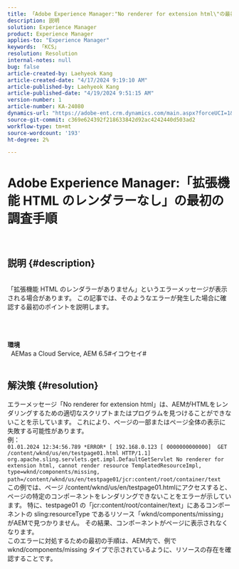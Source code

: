 ```yaml
---
title: 「Adobe Experience Manager:"No renderer for extension html\"の最初の調査手順」
description: 説明
solution: Experience Manager
product: Experience Manager
applies-to: "Experience Manager"
keywords: 「KCS」
resolution: Resolution
internal-notes: null
bug: false
article-created-by: Laehyeok Kang
article-created-date: "4/17/2024 9:19:10 AM"
article-published-by: Laehyeok Kang
article-published-date: "4/19/2024 9:51:15 AM"
version-number: 1
article-number: KA-24080
dynamics-url: "https://adobe-ent.crm.dynamics.com/main.aspx?forceUCI=1&pagetype=entityrecord&etn=knowledgearticle&id=53599787-9bfc-ee11-a1ff-6045bd0065f9"
source-git-commit: c369e624392f218633842d92ac4242440d503ad2
workflow-type: tm+mt
source-wordcount: '193'
ht-degree: 2%

---
```


# Adobe Experience Manager:「拡張機能 HTML のレンダラーなし」の最初の調査手順

  
## 説明 {#description}

 <br>「拡張機能 HTML のレンダラーがありません」というエラーメッセージが表示される場合があります。 この記事では、そのようなエラーが発生した場合に確認する最初のポイントを説明します。<br><br> <br><br>

<b>環境</b>
<br>  AEMas a Cloud Service, AEM 6.5#イコウセイ#
<br> 

## 解決策 {#resolution}

エラーメッセージ「No renderer for extension html」は、AEMがHTMLをレンダリングするための適切なスクリプトまたはプログラムを見つけることができないことを示しています。 これにより、ページの一部またはページ全体の表示に失敗する可能性があります。 <br>例： <br>`01.01.2024 12:34:56.789 *ERROR* [ 192.168.0.123 [ 0000000000000]  GET /content/wknd/us/en/testpage01.html HTTP/1.1]  org.apache.sling.servlets.get.impl.DefaultGetServlet No renderer for extension html, cannot render resource TemplatedResourceImpl, type=wknd/components/missing, path=/content/wknd/us/en/testpage01/jcr:content/root/container/text` <br>この例では、ページ /content/wknd/us/en/testpage01.htmlにアクセスすると、ページの特定のコンポーネントをレンダリングできないことをエラーが示しています。 特に、testpage01 の「jcr:content/root/container/text」にあるコンポーネントの sling:resourceType であるリソース「wknd/components/missing」がAEMで見つかりません。 その結果、コンポーネントがページに表示されなくなります。 <br>このエラーに対処するための最初の手順は、AEM内で、例で wknd/components/missing タイプで示されているように、リソースの存在を確認することです。